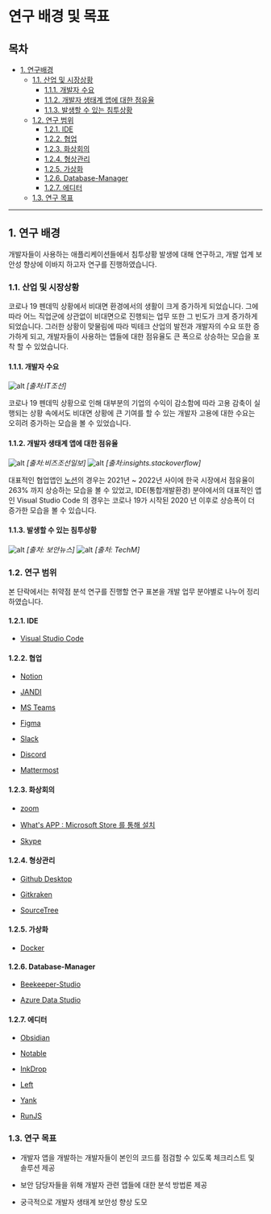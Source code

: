 # 연구 배경 및 목표

## 목차

- [1. 연구배경](#1-연구-배경)
  - [1.1. 산업 및 시장상황](#11-산업-및-시장상황)
    - [1.1.1. 개발자 수요](#111-개발자-수요)
    - [1.1.2. 개발자 생태계 앱에 대한 점유율](#112-개발자-생태계-앱에-대한-점유율)
    - [1.1.3. 발생할 수 있는 침투상황](#113-발생할-수-있는-침투상황)
  - [1.2. 연구 범위](#12-연구-범위)
    - [1.2.1. IDE](#121-IDE)
    - [1.2.2. 협업](#122-협업)
    - [1.2.3. 화상회의](#123-화상회의)
    - [1.2.4. 형상관리](#124-형상관리)
    - [1.2.5. 가상화](#125-가상화)
    - [1.2.6. Database-Manager](#126-Database-Manager)
    - [1.2.7. 에디터](#127-에디터)
  - [1.3. 연구 목표](#13-연구-목표)

---

## 1. 연구 배경

개발자들이 사용하는 애플리케이션들에서 침투상황 발생에 대해 연구하고, 개발 업계 보안성 향상에 이바지 하고자 연구를 진행하였습니다.

### 1.1. 산업 및 시장상황

코로나 19 펜데믹 상황에서 비대면 환경에서의 생활이 크게 증가하게 되었습니다. 그에 따라 어느 직업군에 상관없이 비대면으로 진행되는 업무 또한 그 빈도가 크게 증가하게 되었습니다. 그러한 상황이 맞물림에 따라 빅테크 산업의 발전과 개발자의 수요 또한 증가하게 되고, 개발자들이 사용하는 앱들에 대한 점유율도 큰 폭으로 상승하는 모습을 포착 할 수 있었습니다.

#### 1.1.1. 개발자 수요

![alt](https://i.imgur.com/a1V7olL.png)
_[출처:IT조선]_

코로나 19 펜데믹 상황으로 인해 대부분의 기업의 수익이 감소함에 따라 고용 감축이 실행되는 상황 속에서도 비대면 상황에 큰 기여를 할 수 있는 개발자 고용에 대한 수요는 오히려 증가하는 모습을 볼 수 있었습니다.

#### 1.1.2. 개발자 생태계 앱에 대한 점유율

![alt](https://i.imgur.com/Vbtok2V.png)
_[출처:비즈조선일보]_
![alt](https://i.imgur.com/eC44dNn.png)
_[출처:insights.stackoverflow]_

대표적인 협업앱인 [노션](http://notion.es)의 경우는 2021년 ~ 2022년 사이에 한국 시장에서 점유율이 263% 까지 상승하는 모습을 볼 수 있었고, IDE(통합개발환경) 분야에서의 대표적인 앱인 Visual Studio Code 의 경우는 코로나 19가 시작된 2020 년 이후로 상승폭이 더 증가한 모습을 볼 수 있습니다.

#### 1.1.3. 발생할 수 있는 침투상황

![alt](https://i.imgur.com/nr8qfRi.png)
_[출처: 보안뉴스]_
![alt](https://i.imgur.com/b3I0oWR.png)
_[출처: TechM]_

### 1.2. 연구 범위

본 단락에서는 취약점 분석 연구를 진행할 연구 표본을 개발 업무 분야별로 나누어 정리하였습니다.

#### 1.2.1. IDE

- [Visual Studio Code](https://code.visualstudio.com/)

#### 1.2.2. 협업

- [Notion](http://notion.es)

- [JANDI](https://www.jandi.com/landing/kr/downloadhttps://www.microsoft.com/en-us/microsoft-teams/group-chat-software)

- [MS Teams](https://www.microsoft.com/en-us/microsoft-teams/group-chat-software)

- [Figma](https://www.figma.com/)

- [Slack](https://slack.com/intl/ko-kr/)

- [Discord](https://discord.com/)

- [Mattermost](https://mattermost.com/)

#### 1.2.3. 화상회의

- [zoom](https://zoom.us/)

- [What's APP : Microsoft Store 를 통해 설치](#)

- [Skype](https://skype.daesung.com/main.asp)

#### 1.2.4. 형상관리

- [Github Desktop](https://circleci.com/github-and-circleci/?utm_source=google&utm_medium=sem&utm_campaign=sem-google-dg--japac-en-githubDesktop-maxConv-auth-nb&utm_term=g_e-github%20desktop_c__rsa2_20220322&utm_content=sem-google-dg--japac-en-githubDesktop-maxConv-auth-nb_keyword-text_rsa-githubDesktop_mixed-&gclid=CjwKCAiA-dCcBhBQEiwAeWidtUxGWEGBPLKFirkF7rGNcDq2riibzEAvVXEGX11iRf5BZOAn0TnDXxoC6HgQAvD_BwE)

- [Gitkraken](https://www.gitkraken.com/)

- [SourceTree](https://www.sourcetreeapp.com/)

#### 1.2.5. 가상화

- [Docker](https://www.docker.com/products/docker-desktop/)

#### 1.2.6. Database-Manager

- [Beekeeper-Studio](https://www.beekeeperstudio.io/)

- [Azure Data Studio](https://www.datadoghq.com/dg/monitor/azure-benefits/?utm_source=advertisement&utm_medium=search&utm_campaign=dg-google-infra-apac-azure-broad&utm_keyword=azure&utm_matchtype=p&utm_campaignid=18130030043&utm_adgroupid=142915819840&gclid=CjwKCAiA-dCcBhBQEiwAeWidtWob5PElnLPuGlhbxMgJ-YVD5tod7Osz1bHPNlbFpsU5jFLYZrnetRoCpR8QAvD_BwE)

#### 1.2.7. 에디터

- [Obsidian](https://obsidian.md/)

- [Notable](https://notable.app/)

- [InkDrop](https://www.inkdrop.app/)

- [Left](https://hundredrabbits.itch.io/left)

- [Yank](https://github.com/purocean/yn)

- [RunJS](https://runjs.app/)

### 1.3. 연구 목표

- 개발자 앱을 개발하는 개발자들이 본인의 코드를 점검할 수 있도록 체크리스트 및 솔루션 제공

- 보안 담당자들을 위해 개발자 관련 앱들에 대한 분석 방법론 제공

- 궁극적으로 개발자 생태계 보안성 향상 도모
